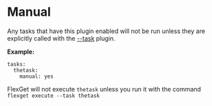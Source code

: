# Manual
Any tasks that have this plugin enabled will not be run unless they are explicitly called with the [--task](/Plugins/--task) plugin.

**Example:**
```
tasks:
  thetask:
    manual: yes
```
FlexGet will not execute `thetask` unless you run it with the command `flexget execute --task thetask`